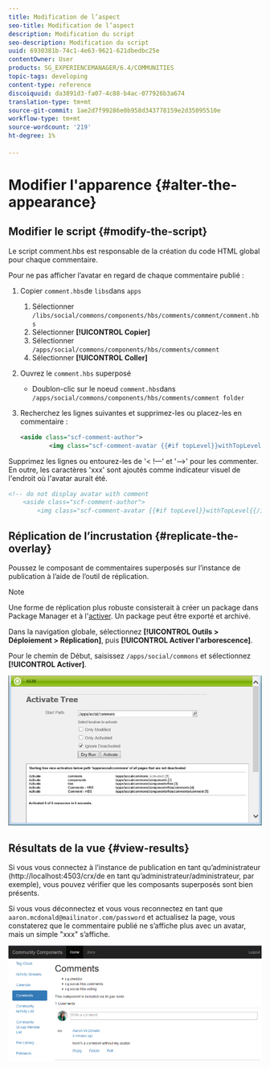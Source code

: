 ```yaml
---
title: Modification de l’aspect
seo-title: Modification de l’aspect
description: Modification du script
seo-description: Modification du script
uuid: 6930381b-74c1-4e63-9621-621dbedbc25e
contentOwner: User
products: SG_EXPERIENCEMANAGER/6.4/COMMUNITIES
topic-tags: developing
content-type: reference
discoiquuid: da3891d3-fa07-4c88-b4ac-077926b3a674
translation-type: tm+mt
source-git-commit: 1ae2d7f99286e0b958d343778159e2d35095510e
workflow-type: tm+mt
source-wordcount: '219'
ht-degree: 1%

---
```



# Modifier l&#39;apparence {#alter-the-appearance}

## Modifier le script {#modify-the-script}

Le script comment.hbs est responsable de la création du code HTML global pour chaque commentaire.

Pour ne pas afficher l’avatar en regard de chaque commentaire publié :

1. Copier `comment.hbs`de `libs`dans `apps`
   1. Sélectionner `/libs/social/commons/components/hbs/comments/comment/comment.hbs`
   1. Sélectionner **[!UICONTROL Copier]**
   1. Sélectionner `/apps/social/commons/components/hbs/comments/comment`
   1. Sélectionner **[!UICONTROL Coller]**
1. Ouvrez le `comment.hbs` superposé
   * Doublon-clic sur le noeud `comment.hbs`dans `/apps/social/commons/components/hbs/comments/comment folder`
1. Recherchez les lignes suivantes et supprimez-les ou placez-les en commentaire :

   ```xml
   <aside class="scf-comment-author">
           <img class="scf-comment-avatar {{#if topLevel}}withTopLevel{{/if}}" src="{{author.avatarUrl}}"></img>
   ```

Supprimez les lignes ou entourez-les de &#39;&lt; !—&#39; et &#39;—>&#39; pour les commenter. En outre, les caractères &#39;xxx&#39; sont ajoutés comme indicateur visuel de l&#39;endroit où l&#39;avatar aurait été.

```xml
<!-- do not display avatar with comment
    <aside class="scf-comment-author">
        <img class="scf-comment-avatar {{#if topLevel}}withTopLevel{{/if}}" src="{{author.avatarUrl}}"></img>
```

## Réplication de l’incrustation {#replicate-the-overlay}

Poussez le composant de commentaires superposés sur l’instance de publication à l’aide de l’outil de réplication.

>[!NOTE]
>
>Une forme de réplication plus robuste consisterait à créer un package dans Package Manager et à l&#39;[activer](../../help/sites-administering/package-manager.md#replicating-packages). Un package peut être exporté et archivé.

Dans la navigation globale, sélectionnez **[!UICONTROL Outils > Déploiement > Réplication]**, puis **[!UICONTROL Activer l&#39;arborescence]**.

Pour le chemin de Début, saisissez `/apps/social/commons` et sélectionnez **[!UICONTROL Activer]**.

![chlimage_1-42](assets/chlimage_1-42.png)

## Résultats de la vue {#view-results}

Si vous vous connectez à l’instance de publication en tant qu’administrateur (http://localhost:4503/crx/de en tant qu’administrateur/administrateur, par exemple), vous pouvez vérifier que les composants superposés sont bien présents.

Si vous vous déconnectez et vous vous reconnectez en tant que `aaron.mcdonald@mailinator.com/password` et actualisez la page, vous constaterez que le commentaire publié ne s’affiche plus avec un avatar, mais un simple &quot;xxx&quot; s’affiche.

![chlimage_1-43](assets/chlimage_1-43.png)

